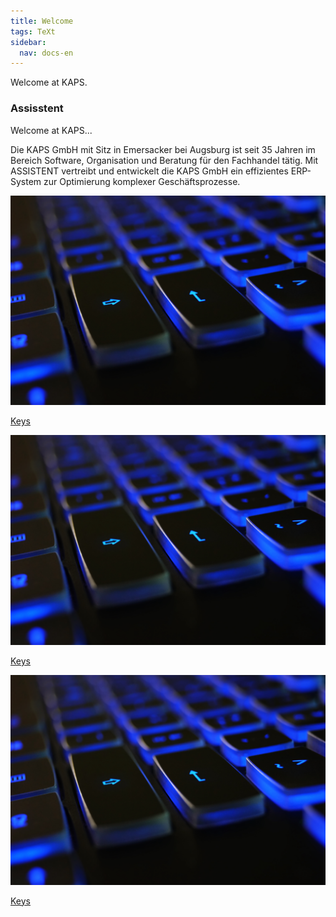 ```yaml
---
title: Welcome
tags: TeXt
sidebar:
  nav: docs-en 
---
```


Welcome at KAPS.

<div class="hero hero--center hero--dark" style='background-image: url("/assets/images/keyboard.png");'>
  <div class="hero__content">
    <h3>Assisstent</h3>
    <p>Welcome at KAPS...</p>
  </div>
</div>

Die KAPS GmbH mit Sitz in Emersacker bei Augsburg ist seit 35 Jahren im Bereich Software, Organisation und Beratung für den Fachhandel tätig.
Mit ASSISTENT vertreibt und entwickelt die KAPS GmbH ein effizientes ERP-System zur Optimierung komplexer Geschäftsprozesse.

<div class="grid">
<div class="grid grid--p-3">

<div class="cell cell--4">
<div class="card">
  <div class="card__image">
    <img class="image" src="/assets/images/keyboard.png"/>
    <div class="overlay overlay--bottom">
    <a href="https://google.com">
    <p>Keys</p>
    </a>
    </div>
  </div>
</div>
</div>

<div class="cell cell--4">
<div class="card">
  <div class="card__image">
    <img class="image" src="/assets/images/keyboard.png"/>
    <div class="overlay overlay--bottom">
    <a href="https://google.com">
    <p>Keys</p>
    </a>
    </div>
  </div>
</div>
</div>

<div class="cell cell--4">
<div class="card">
  <div class="card__image">
    <img class="image" src="/assets/images/keyboard.png"/>
    <div class="overlay overlay--bottom">
    <a href="https://google.com">
    <p>Keys</p>
    </a>
    </div>
  </div>
</div>
</div>

</div>
</div>
